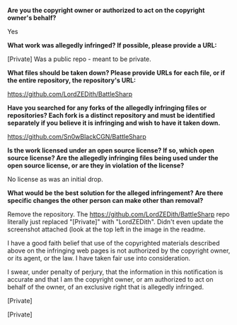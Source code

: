 __Are you the copyright owner or authorized to act on the copyright owner's behalf?__

Yes

__What work was allegedly infringed? If possible, please provide a URL:__

[Private] Was a public repo - meant to be private.

__What files should be taken down? Please provide URLs for each file, or if the entire repository, the repository's URL:__

https://github.com/LordZEDith/BattleSharp

__Have you searched for any forks of the allegedly infringing files or repositories? Each fork is a distinct repository and must be identified separately if you believe it is infringing and wish to have it taken down.__

https://github.com/Sn0wBlackCGN/BattleSharp

__Is the work licensed under an open source license? If so, which open source license? Are the allegedly infringing files being used under the open source license, or are they in violation of the license?__

No license as was an initial drop.

__What would be the best solution for the alleged infringement? Are there specific changes the other person can make other than removal?__

Remove the repository. The https://github.com/LordZEDith/BattleSharp repo literally just replaced "[Private]" with "LordZEDith". Didn't even update the screenshot attached (look at the top left in the image in the readme.

I have a good faith belief that use of the copyrighted materials described above on the infringing web pages is not authorized by the copyright owner, or its agent, or the law. I have taken fair use into consideration.

I swear, under penalty of perjury, that the information in this notification is accurate and that I am the copyright owner, or am authorized to act on behalf of the owner, of an exclusive right that is allegedly infringed.

[Private]

[Private]
